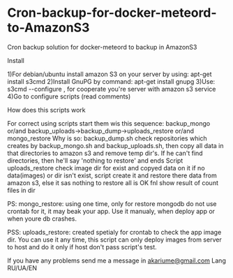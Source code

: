 # Cron-backup-for-docker-meteord-to-AmazonS3
Cron backup solution for docker-meteord to backup in AmazonS3

Install

1)For debian/ubuntu install amazon S3 on your server by using: apt-get install s3cmd
2)Install GnuPG by command: apt-get install gnupg
3)Use: s3cmd --configure , for cooperate you're server with amazon s3 service
4)Go to configure scripts (read comments)

How does this scripts work

For correct using scripts start them wis this sequence:
backup_mongo or/and backup_uploads->backup_dump->uploads_restore or/and mongo_restore
Why is so: backup_dump.sh check repositories which creates by backup_mongo.sh and backup_uploads.sh,
then copy all data in that directories to amazon s3 and remove temp dir's. If he can't find directories, 
then he'll say 'nothing to restore' and ends
Script uploads_restore check image dir for exist and copyed data on it if no data(images) or dir isn't exist,
script create it and restore there data from amazon s3, else it sas nothing to restore all is OK fnl show result of count files in dir

PS: mongo_restore: using one time, only for restore mongodb do not use crontab for it, it may beak your app. Use it manualy, when deploy app or when youre db crashes.

PSS: uploads_restore: created spetialy for crontab to check the app image dir. You can use it any time, this script can only deploy images from server to host and do it only if host don't pass script's test.

If you have any problems send me a message in akariume@gmail.com
Lang RU/UA/EN
